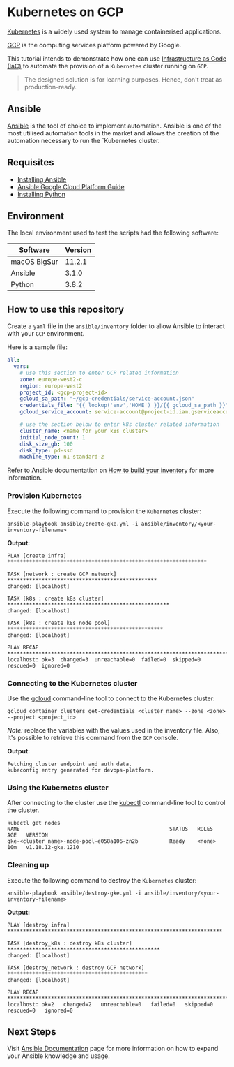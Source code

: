 # Kubernetes on GCP

[Kubernetes](https://kubernetes.io) is a widely used system to manage containerised applications.

[GCP](https://www.cloud.google.com) is the computing services platform powered by Google.

This tutorial intends to demonstrate how one can use [Infrastructure as Code (IaC)](https://docs.microsoft.com/en-us/azure/devops/learn/what-is-infrastructure-as-code) to automate the provision of a `Kubernetes` cluster running on `GCP`.

> The designed solution is for learning purposes. Hence, don't treat as production-ready.

## Ansible

[Ansible](https://www.ansible.com) is the tool of choice to implement automation. Ansible is one of the most utilised automation tools in the market and allows the creation of the automation necessary to run the `Kubernetes cluster.

## Requisites

- [Installing Ansible](https://docs.ansible.com/ansible/latest/installation_guide/intro_installation.html)
- [Ansible Google Cloud Platform Guide](https://docs.ansible.com/ansible/latest/scenario_guides/guide_gce.html)
- [Installing Python](https://www.python.org/downloads/)

## Environment

The local environment used to test the scripts had the following software:

| Software | Version |
|--|--|
| macOS BigSur | 11.2.1 |
| Ansible | 3.1.0 |
| Python | 3.8.2 |

## How to use this repository

Create a `yaml` file in the `ansible/inventory` folder to allow Ansible to interact with your `GCP` environment.

Here is a sample file:

```yaml
all:
  vars:
    # use this section to enter GCP related information
    zone: europe-west2-c
    region: europe-west2
    project_id: <gcp-project-id>
    gcloud_sa_path: "~/gcp-credentials/service-account.json"
    credentials_file: "{{ lookup('env','HOME') }}/{{ gcloud_sa_path }}"
    gcloud_service_account: service-account@project-id.iam.gserviceaccount.com

    # use the section below to enter k8s cluster related information
    cluster_name: <name for your k8s cluster>
    initial_node_count: 1
    disk_size_gb: 100
    disk_type: pd-ssd
    machine_type: n1-standard-2
```

Refer to Ansible documentation on [How to build your inventory](https://docs.ansible.com/ansible/latest/user_guide/intro_inventory.html) for more information.

### Provision Kubernetes

Execute the following command to provision the `Kubernetes` cluster:

`ansible-playbook ansible/create-gke.yml -i ansible/inventory/<your-inventory-filename>`

**Output:**

```text
PLAY [create infra] ****************************************************************

TASK [network : create GCP network] ************************************************
changed: [localhost]

TASK [k8s : create k8s cluster] ****************************************************
changed: [localhost]

TASK [k8s : create k8s node pool] **************************************************
changed: [localhost]

PLAY RECAP *************************************************************************
localhost: ok=3  changed=3  unreachable=0  failed=0  skipped=0  rescued=0  ignored=0 
```

### Connecting to the Kubernetes cluster

Use the [gcloud](https://cloud.google.com/sdk/gcloud) command-line tool to connect to the Kubernetes cluster:

`gcloud container clusters get-credentials <cluster_name> --zone <zone> --project <project_id>`

_Note:_ replace the variables with the values used in the inventory file. Also, It's possible to retrieve this command from the `GCP` console.

**Output:**

```text
Fetching cluster endpoint and auth data.
kubeconfig entry generated for devops-platform.
```

### Using the Kubernetes cluster

After connecting to the cluster use the [kubectl](https://kubernetes.io/docs/reference/kubectl/overview/) command-line tool to control the cluster.

```text
kubectl get nodes
NAME                                                STATUS   ROLES    AGE   VERSION
gke-<cluster_name>-node-pool-e058a106-zn2b          Ready    <none>   10m   v1.18.12-gke.1210
```

### Cleaning up

Execute the following command to destroy the `Kubernetes` cluster:

`ansible-playbook ansible/destroy-gke.yml -i ansible/inventory/<your-inventory-filename>`

**Output:**

```text
PLAY [destroy infra] *********************************************************************

TASK [destroy_k8s : destroy k8s cluster] *************************************************
changed: [localhost]

TASK [destroy_network : destroy GCP network] *********************************************
changed: [localhost]

PLAY RECAP *******************************************************************************
localhost: ok=2   changed=2   unreachable=0   failed=0   skipped=0   rescued=0   ignored=0 
```

## Next Steps

Visit [Ansible Documentation](https://docs.ansible.com) page for more information on how to expand your Ansible knowledge and usage.
